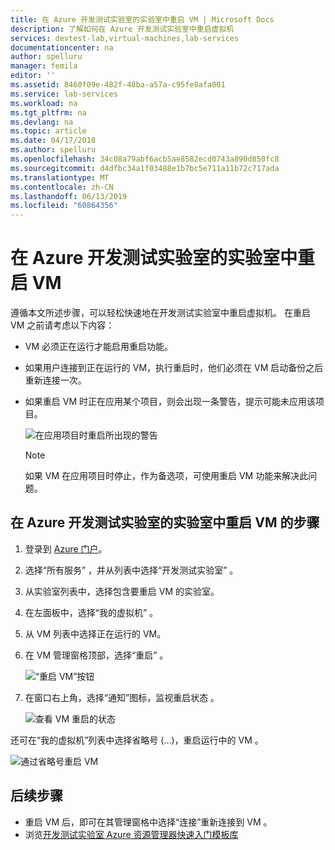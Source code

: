 ```yaml
---
title: 在 Azure 开发测试实验室的实验室中重启 VM | Microsoft Docs
description: 了解如何在 Azure 开发测试实验室中重启虚拟机
services: devtest-lab,virtual-machines,lab-services
documentationcenter: na
author: spelluru
manager: femila
editor: ''
ms.assetid: 8460f09e-482f-48ba-a57a-c95fe8afa001
ms.service: lab-services
ms.workload: na
ms.tgt_pltfrm: na
ms.devlang: na
ms.topic: article
ms.date: 04/17/2018
ms.author: spelluru
ms.openlocfilehash: 34c08a79abf6acb5ae8582ecd0743a890d850fc8
ms.sourcegitcommit: d4dfbc34a1f03488e1b7bc5e711a11b72c717ada
ms.translationtype: MT
ms.contentlocale: zh-CN
ms.lasthandoff: 06/13/2019
ms.locfileid: "60864356"
---
```

# <a name="restart-a-vm-in-a-lab-in-azure-devtest-labs"></a>在 Azure 开发测试实验室的实验室中重启 VM
遵循本文所述步骤，可以轻松快速地在开发测试实验室中重启虚拟机。 在重启 VM 之前请考虑以下内容：

- VM 必须正在运行才能启用重启功能。
- 如果用户连接到正在运行的 VM，执行重启时，他们必须在 VM 启动备份之后重新连接一次。
- 如果重启 VM 时正在应用某个项目，则会出现一条警告，提示可能未应用该项目。

    ![在应用项目时重启所出现的警告](./media/devtest-lab-restart-vm/devtest-lab-restart-vm-apply-artifacts.png)


   > [!NOTE]
   > 如果 VM 在应用项目时停止，作为备选项，可使用重启 VM 功能来解决此问题。
   >
   >

## <a name="steps-to-restart-a-vm-in-a-lab-in-azure-devtest-labs"></a>在 Azure 开发测试实验室的实验室中重启 VM 的步骤
1. 登录到 [Azure 门户](https://go.microsoft.com/fwlink/p/?LinkID=525040)。
1. 选择“所有服务”  ，并从列表中选择“开发测试实验室”  。
1. 从实验室列表中，选择包含要重启 VM 的实验室。
1. 在左面板中，选择“我的虚拟机”  。
1. 从 VM 列表中选择正在运行的 VM。
1. 在 VM 管理窗格顶部，选择“重启”  。

    ![“重启 VM”按钮](./media/devtest-lab-restart-vm/devtest-lab-restart-vm.png)

1. 在窗口右上角，选择“通知”图标，监视重启状态  。

    ![查看 VM 重启的状态](./media/devtest-lab-restart-vm/devtest-lab-restart-notification.png)

还可在“我的虚拟机”列表中选择省略号 (...)，重启运行中的 VM  。

![通过省略号重启 VM](./media/devtest-lab-restart-vm/devtest-lab-restart-elipses.png)

## <a name="next-steps"></a>后续步骤
* 重启 VM 后，即可在其管理窗格中选择“连接”重新连接到 VM  。
* 浏览[开发测试实验室 Azure 资源管理器快速入门模板库](https://github.com/Azure/azure-devtestlab/tree/master/samples/DevTestLabs/QuickStartTemplates)
